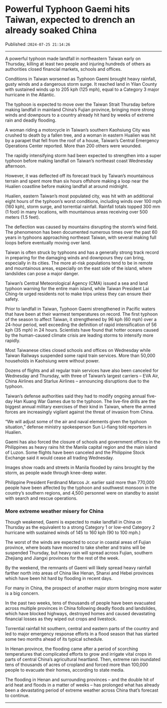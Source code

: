 # Powerful Typhoon Gaemi hits Taiwan, expected to drench an already soaked China

Published :`2024-07-25 21:14:26`

---

A powerful typhoon made landfall in northeastern Taiwan early on Thursday, killing at least two people and injuring hundreds of others as authorities closed financial markets, schools and offices.

Conditions in Taiwan worsened as Typhoon Gaemi brought heavy rainfall, gusty winds and a dangerous storm surge. It reached land in Yilan County with sustained winds up to 205 kph (125 mph), equal to a Category 3 major hurricane in the Atlantic.

The typhoon is expected to move over the Taiwan Strait Thursday before making landfall in mainland China’s Fujian province, bringing more strong winds and downpours to a country already hit hard by weeks of extreme rain and deadly flooding.

A woman riding a motorcycle in Taiwan’s southern Kaohsiung City was crushed to death by a fallen tree, and a woman in eastern Hualien was hit by a parapet that fell from the roof of a house, Taiwan’s Central Emergency Operations Center reported. More than 200 others were wounded.

The rapidly intensifying storm had been expected to strengthen into a super typhoon before making landfall on Taiwan’s northeast coast Wednesday afternoon.

However, it was deflected off its forecast track by Taiwan’s mountainous terrain and spent more than six hours offshore making a loop near the Hualien coastline before making landfall at around midnight.

Hualien, eastern Taiwan’s most populated city, was hit with an additional eight hours of the typhoon’s worst conditions, including winds over 100 mph (160 kph), storm surge, and torrential rainfall. Rainfall totals topped 300 mm (1 foot) in many locations, with mountainous areas receiving over 500 meters (1.5 feet).

The deflection was caused by mountains disrupting the storm’s wind field. The phenomenon has been documented numerous times over the past 60 years in typhoons approaching northeast Taiwan, with several making full loops before eventually moving over land.

Taiwan is often struck by typhoons and has a generally strong track record in preparing for the damaging winds and downpours they can bring, especially in its cities. The more at-risk populations tend to be in remote and mountainous areas, especially on the east side of the island, where landslides can pose a major danger.

Taiwan’s Central Meteorological Agency (CMA) issued a sea and land typhoon warning for the entire main island, while Taiwan President Lai Ching-te urged residents not to make trips unless they can ensure their safety.

Prior to landfall in Taiwan, Typhoon Gaemi strengthened in Pacific waters that have been at their warmest temperatures on record. The first typhoon of the season to affect Taiwan, it strengthened by 96 kph (60 mph) over a 24-hour period, well exceeding the definition of rapid intensification of 56 kph (35 mph) in 24 hours. Scientists have found that hotter oceans caused by the human-caused climate crisis are leading storms to intensify more rapidly.

Most Taiwanese cities closed schools and offices on Wednesday while Taiwan Railways suspended some rapid train services. More than 50,000 households in Kaohsiung were without power.

Dozens of flights and all regular train services have also been canceled for Wednesday and Thursday, with three of Taiwan’s largest carriers – EVA Air, China Airlines and Starlux Airlines – announcing disruptions due to the typhoon.

Taiwan’s defense authorities said they had to modify ongoing annual five-day Han Kuang War Games due to the typhoon. The live-fire drills are the biggest annual military exercises of their kind in Taiwan, where the armed forces are increasingly vigilant against the threat of invasion from China.

“We will adjust some of the air and naval elements given the typhoon situation,” defense ministry spokesperson Sun Li-fiang told reporters in Hualien.

Gaemi has also forced the closure of schools and government offices in the Philippines as heavy rains hit the Manila capital region and the main island of Luzon. Some flights have been canceled and the Philippine Stock Exchange said it would cease all trading Wednesday.

Images show roads and streets in Manila flooded by rains brought by the storm, as people wade through knee-deep water.

Philippine President Ferdinand Marcos Jr. earlier said more than 770,000 people have been affected by the typhoon and southwest monsoon in the country’s southern regions, and 4,500 personnel were on standby to assist with search and rescue operations.

### More extreme weather misery for China

Though weakened, Gaemi is expected to make landfall in China on Thursday as the equivalent to a strong Category 1 or low-end Category 2 hurricane with sustained winds of 145 to 160 kph (90 to 100 mph.)

The worst of the winds are expected to occur in coastal areas of Fujian province, where boats have moored to take shelter and trains will be suspended Thursday, but heavy rain will spread across Fujian, southern Zhejiang and Jiangxi provinces for the rest of the week.

By the weekend, the remnants of Gaemi will likely spread heavy rainfall farther north into areas of China like Henan, Shanxi and Hebei provinces which have been hit hard by flooding in recent days.

For many in China, the prospect of another major storm bringing more water is a big concern.

In the past two weeks, tens of thousands of people have been evacuated across multiple provinces in China following deadly floods and landslides, which have blocked highways, destroyed homes and caused devastating financial losses as they wiped out crops and livestock.

Torrential rainfall hit southern, central and eastern parts of the country and led to major emergency response efforts in a flood season that has started some two months ahead of its typical schedule.

In Henan province, the flooding came after a period of scorching temperatures that complicated efforts to grow and irrigate vital crops in parts of central China’s agricultural heartland. Then, extreme rain inundated tens of thousands of acres of cropland and forced more than 100,000 people to evacuate their homes, according to state media.

The flooding in Henan and surrounding provinces – and the double hit of arid heat and floods in a matter of weeks – has prolonged what has already been a devastating period of extreme weather across China that’s forecast to continue.

---

